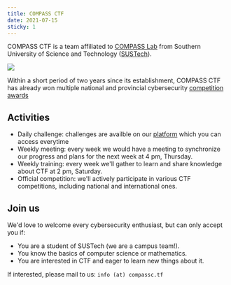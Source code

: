 ```yaml
---
title: COMPASS CTF
date: 2021-07-15
sticky: 1
---
```


COMPASS CTF is a team affiliated to [COMPASS Lab](http://compass.sustech.edu.cn/) from Southern University of Science and Technology ([SUSTech](https://www.sustech.edu.cn)).

![](/img/banner.png)  

Within a short period of two years since its establishment, COMPASS CTF has already won multiple national and provincial cybersecurity [competition awards](/award/)

## Activities

* Daily challenge: challenges are availble on our [platform](http://detroit.sustech.edu.cn/) which you can access everytime
* Weekly meeting: every week we would have a meeting to synchronize our progress and plans for the next week at 4 pm, Thursday.
* Weekly training: every week we'll gather to learn and share knowledge about CTF at 2 pm, Saturday.
* Official competition: we'll actively participate in various CTF competitions, including national and international ones.

## Join us

We'd love to welcome every cybersecurity enthusiast, but can only accept you if:

* You are a student of SUSTech (we are a campus team!).
* You know the basics of computer science or mathematics.
* You are interested in CTF and eager to learn new things about it.

If interested, please mail to us: `info (at) compassc.tf`

